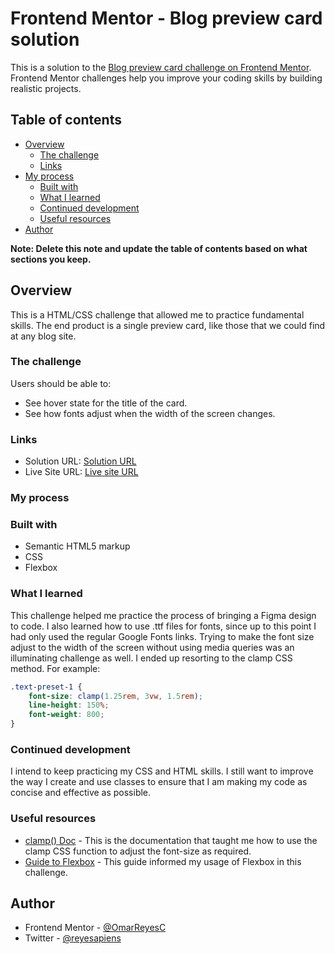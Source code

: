 # Frontend Mentor - Blog preview card solution

This is a solution to the [Blog preview card challenge on Frontend Mentor](https://www.frontendmentor.io/challenges/blog-preview-card-ckPaj01IcS). Frontend Mentor challenges help you improve your coding skills by building realistic projects. 

## Table of contents

- [Overview](#overview)
  - [The challenge](#the-challenge)
  - [Links](#links)
- [My process](#my-process)
  - [Built with](#built-with)
  - [What I learned](#what-i-learned)
  - [Continued development](#continued-development)
  - [Useful resources](#useful-resources)
- [Author](#author)

**Note: Delete this note and update the table of contents based on what sections you keep.**

## Overview

This is a HTML/CSS challenge that allowed me to practice fundamental skills. The end product is a single preview card, like those that we could find at any blog site. 

### The challenge

Users should be able to:

- See hover state for the title of the card.
- See how fonts adjust when the width of the screen changes.

### Links

- Solution URL: [Solution URL](https://github.com/OmarReyesC/frontend-mentor-blog-preview-card)
- Live Site URL: [Live site URL](https://omarreyesc.github.io/frontend-mentor-blog-preview-card/)


### My process

### Built with

- Semantic HTML5 markup
- CSS
- Flexbox

### What I learned

This challenge helped me practice the process of bringing a Figma design to code. 
I also learned how to use .ttf files for fonts, since up to this point I had only used the regular Google Fonts links. 
Trying to make the font size adjust to the width of the screen without using media queries was an illuminating challenge as well. I ended up resorting to the clamp CSS method. For example:

```css
.text-preset-1 {
    font-size: clamp(1.25rem, 3vw, 1.5rem);
    line-height: 150%;
    font-weight: 800;
}
```

### Continued development

I intend to keep practicing my CSS and HTML skills. I still want to improve the way I create and use classes to ensure that I am making my code as concise and effective as possible. 


### Useful resources

- [clamp() Doc](https://developer.mozilla.org/en-US/docs/Web/CSS/clamp) - This is the documentation that taught me how to use the clamp CSS function to adjust the font-size as required.
- [Guide to Flexbox](https://css-tricks.com/snippets/css/a-guide-to-flexbox/) - This guide informed my usage of Flexbox in this challenge.


## Author

- Frontend Mentor - [@OmarReyesC](https://www.frontendmentor.io/profile/OmarReyesC)
- Twitter - [@reyesapiens](https://x.com/reyesapiens)


